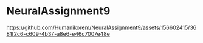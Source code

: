 # NeuralAssignment9


https://github.com/Humanikorem/NeuralAssignment9/assets/156602415/3681f2c6-c609-4b37-a8e6-e46c7007e48e

